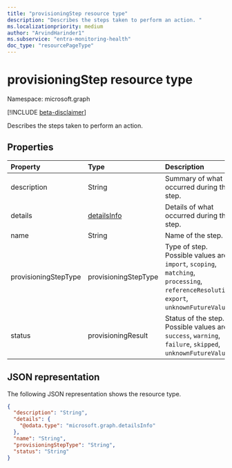 ```yaml
---
title: "provisioningStep resource type"
description: "Describes the steps taken to perform an action. "
ms.localizationpriority: medium
author: "ArvindHarinder1"
ms.subservice: "entra-monitoring-health"
doc_type: "resourcePageType"
---
```


# provisioningStep resource type

Namespace: microsoft.graph

[!INCLUDE [beta-disclaimer](../../includes/beta-disclaimer.md)]

Describes the steps taken to perform an action.

## Properties

| Property     | Type        | Description |
|:-------------|:------------|:------------|
|description|String|Summary of what occurred during the step.|
|details|[detailsInfo](detailsinfo.md)|Details of what occurred during the step.|
|name|String|Name of the step.|
|provisioningStepType|provisioningStepType| Type of step. Possible values are: `import`, `scoping`, `matching`, `processing`, `referenceResolution`, `export`, `unknownFutureValue`.|
|status|provisioningResult| Status of the step. Possible values are: `success`, `warning`,  `failure`, `skipped`, `unknownFutureValue`.|

## JSON representation

The following JSON representation shows the resource type.

<!-- {
  "blockType": "resource",
  "optionalProperties": [

  ],
  "@odata.type": "microsoft.graph.provisioningStep",
  "baseType": null
}-->

```json
{
  "description": "String",
  "details": {
    "@odata.type": "microsoft.graph.detailsInfo"
  },
  "name": "String",
  "provisioningStepType": "String",
  "status": "String"
}
```

<!-- uuid: 16cd6b66-4b1a-43a1-adaf-3a886856ed98
2019-02-04 14:57:30 UTC -->
<!-- {
  "type": "#page.annotation",
  "description": "provisioningStep resource",
  "keywords": "",
  "section": "documentation",
  "tocPath": ""
}-->


